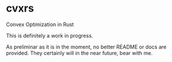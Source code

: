 # cvxrs
Convex Optimization in Rust


This is definitely a work in progress.

As preliminar as it is in the moment, no better README or docs are provided. They certainly will in the near future, bear with me.
